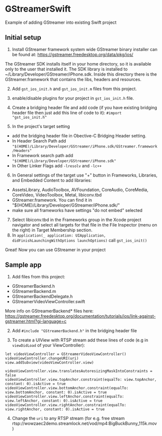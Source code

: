 # GStreamerSwift
Example of adding GStreamer into existing Swift project

## Initial setup

1. Install GStreamer framework system wide
GStreamer binary installer can be found at:
https://gstreamer.freedesktop.org/data/pkg/ios/

The GStreamer SDK installs itself in your home directory, so it is available only to the user that installed it. The SDK library is installed to ~/Library/Developer/GStreamer/iPhone.sdk. Inside this directory there is the GStreamer.framework that contains the libs, headers and resources.

2. Add `gst_ios_init.h` and `gst_ios_init.m` files from this project. 

3. enable/disable plugins for your project in  `gst_ios_init.h` file.

4. Create a bridging header file and add code (if you have existing bridging header file then just add this line of code to it):
`#import "gst_ios_init.h"`

5. In the project's target setting 
- add the bridging header file in Obective-C Bridging Header setting.
- In Header Search Path add 
`"$(HOME)/Library/Developer/GStreamer/iPhone.sdk/GStreamer.framework/Headers"`
- In Framework search path add
`"$(HOME)/Library/Developer/GStreamer/iPhone.sdk"`
- In Other Linker Flags add `-lresolv` and `-lc++`

6. In General settings of the target use "+" button in Frameworks, Libraries, and Embedded Content to add libraries:
- AssetsLibrary, AudioToolbox, AVFoundation, CoreAudio, CoreMedia, CoreVideo, VideoToolbox, Metal, libiconv.tbd
- GStreamer.framework. You can find it in "$(HOME)/Library/Developer/GStreamer/iPhone.sdk/"
- make sure all frameworks have settings "do not embed" selected

7. Select libiconv.tbd in the Frameworks group in the Xcode project navigator and select all targets for that file in the File Inspector (menu on the right) in Target Membership section. 
8. In `application(_ application: UIApplication, didFinishLaunchingWithOptions launchOptions)` call `gst_ios_init()`

Great! Now you can use GStreamer in your project

## Sample app
1. Add files from this project:
- GStreamerBackend.h
- GStreamerBackend.m
- GStreamerBackendDelegate.h
- GStreamerVideoViewController.swift

More info on GStreamerBackend* files here: https://gstreamer.freedesktop.org/documentation/tutorials/ios/link-against-gstreamer.html?gi-language=c

2. Add `#include "GStreamerBackend.h"` in the bridging header file

3. To create a UIView with RTSP stream add these lines of code (e.g in `viewDidLoad` of your ViewController):
```
let videoViewController = GStreamerVideoViewController()
videoViewController.changeURI(uri)
view.addSubview(videoViewController.view)

videoViewController.view.translatesAutoresizingMaskIntoConstraints = false
videoViewController.view.topAnchor.constraint(equalTo: view.topAnchor, constant: 0).isActive = true
videoViewController.view.bottomAnchor.constraint(equalTo: view.bottomAnchor, constant: 0).isActive = true
videoViewController.view.leftAnchor.constraint(equalTo: view.leftAnchor, constant: 0).isActive = true
videoViewController.view.rightAnchor.constraint(equalTo: view.rightAnchor, constant: 0).isActive = true
```
4. Change the `uri` to any RTSP stream (for e.g. free stream rtsp://wowzaec2demo.streamlock.net/vod/mp4:BigBuckBunny_115k.mov)
